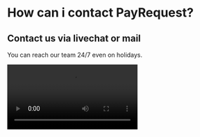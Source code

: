 # How can i contact PayRequest?

## Contact us via livechat or mail

You can reach our team 24/7 even on holidays.

![](../.gitbook/assets/schermopname-2020-04-11-om-11.33.19.mov)







